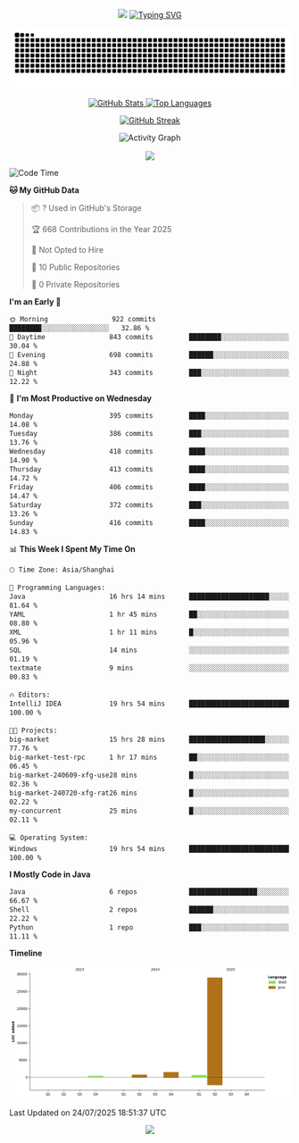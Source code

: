 <!-- -->

<p align="center">
<img src="https://capsule-render.vercel.app/api?type=waving&color=timeGradient&height=300&&section=header&text=HI%20THEME!&fontSize=90&fontAlign=50&fontAlignY=30&desc=I%20am%20AlfonsoKevin!&descAlign=50&descSize=30&descAlignY=60&animation=twinkling" />
    <a align="center" href="https://www.kaijavademo.top/"><img src="https://readme-typing-svg.demolab.com?font=Fira+Code&center=true&pause=1000&width=435&lines=Welcome+to+my+GitHub+profile+page!;%E6%AC%A2%E8%BF%8E%E6%9D%A5%E5%88%B0%E6%88%91%E7%9A%84GitHub%E4%B8%BB%E9%A1%B5%EF%BC%81" alt="Typing SVG" height=200 /> </a>
</p>
 <p align="center"><img src="https://raw.githubusercontent.com/AlfonsoKevin/AlfonsoKevin/output/github-contribution-grid-snake.svg"></p>

</p>


<p align="center" >
  <a href="https://github.com/AlfonsoKevin">  
    <img src="https://github-readme-stats.vercel.app/api/?username=AlfonsoKevin&layout=compact&border_radius=20" width="400"  alt="GitHub Stats" />
  </a>
  <a href="https://www.kaijavademo.top/">
    <img src="https://github-readme-stats.vercel.app/api/top-langs/?username=AlfonsoKevin&layout=compact&border_radius=20" width=400 alt="Top Languages"/>
  </a>
</p>


<p align="center">
    <a href="https://github.com/AlfonsoKevin">
    <img src="https://streak-stats.demolab.com?user=AlfonsoKevin&theme=transparent&hide_border=false%C2%A0%C2%A0%E5%81%87&short_numbers=false%C2%A0%C2%A0%E5%81%87&card_width=595&card_height=234" height="400"  alt="GitHub Streak" />
    </a>
</p>



<p align="center">
    <img width="800" src="https://github-readme-activity-graph.vercel.app/graph?username=AlfonsoKevin&theme=github-compact&hide_border=true&area=true&from=2024-06-01&to=2024-12-31&grid=false&custom_title=Activity%20Graph" alt="Activity Graph" title="Activity Graph" />
</p> 




<p align="center">
	<img align="center" src="https://skillicons.dev/icons?i=idea,java,mysql,redis,spring,rocket,html,css,js,react,linux,py,c,clion,docker,md,stackoverflow&theme=light" />    
</p>


<!--START_SECTION:waka-->
![Code Time](http://img.shields.io/badge/Code%20Time-175%20hrs%2047%20mins-blue)

**🐱 My GitHub Data** 

> 📦 ? Used in GitHub's Storage 
 > 
> 🏆 668 Contributions in the Year 2025
 > 
> 🚫 Not Opted to Hire
 > 
> 📜 10 Public Repositories 
 > 
> 🔑 0 Private Repositories 
 > 
**I'm an Early 🐤** 

```text
🌞 Morning                922 commits         ████████░░░░░░░░░░░░░░░░░   32.86 % 
🌆 Daytime                843 commits         ████████░░░░░░░░░░░░░░░░░   30.04 % 
🌃 Evening                698 commits         ██████░░░░░░░░░░░░░░░░░░░   24.88 % 
🌙 Night                  343 commits         ███░░░░░░░░░░░░░░░░░░░░░░   12.22 % 
```
📅 **I'm Most Productive on Wednesday** 

```text
Monday                   395 commits         ████░░░░░░░░░░░░░░░░░░░░░   14.08 % 
Tuesday                  386 commits         ███░░░░░░░░░░░░░░░░░░░░░░   13.76 % 
Wednesday                418 commits         ████░░░░░░░░░░░░░░░░░░░░░   14.90 % 
Thursday                 413 commits         ████░░░░░░░░░░░░░░░░░░░░░   14.72 % 
Friday                   406 commits         ████░░░░░░░░░░░░░░░░░░░░░   14.47 % 
Saturday                 372 commits         ███░░░░░░░░░░░░░░░░░░░░░░   13.26 % 
Sunday                   416 commits         ████░░░░░░░░░░░░░░░░░░░░░   14.83 % 
```


📊 **This Week I Spent My Time On** 

```text
🕑︎ Time Zone: Asia/Shanghai

💬 Programming Languages: 
Java                     16 hrs 14 mins      ████████████████████░░░░░   81.64 % 
YAML                     1 hr 45 mins        ██░░░░░░░░░░░░░░░░░░░░░░░   08.80 % 
XML                      1 hr 11 mins        █░░░░░░░░░░░░░░░░░░░░░░░░   05.96 % 
SQL                      14 mins             ░░░░░░░░░░░░░░░░░░░░░░░░░   01.19 % 
textmate                 9 mins              ░░░░░░░░░░░░░░░░░░░░░░░░░   00.83 % 

🔥 Editors: 
IntelliJ IDEA            19 hrs 54 mins      █████████████████████████   100.00 % 

🐱‍💻 Projects: 
big-market               15 hrs 28 mins      ███████████████████░░░░░░   77.76 % 
big-market-test-rpc      1 hr 17 mins        ██░░░░░░░░░░░░░░░░░░░░░░░   06.45 % 
big-market-240609-xfg-use28 mins             █░░░░░░░░░░░░░░░░░░░░░░░░   02.36 % 
big-market-240720-xfg-rat26 mins             █░░░░░░░░░░░░░░░░░░░░░░░░   02.22 % 
my-concurrent            25 mins             █░░░░░░░░░░░░░░░░░░░░░░░░   02.11 % 

💻 Operating System: 
Windows                  19 hrs 54 mins      █████████████████████████   100.00 % 
```

**I Mostly Code in Java** 

```text
Java                     6 repos             █████████████████░░░░░░░░   66.67 % 
Shell                    2 repos             ██████░░░░░░░░░░░░░░░░░░░   22.22 % 
Python                   1 repo              ███░░░░░░░░░░░░░░░░░░░░░░   11.11 % 
```



**Timeline**

![Lines of Code chart](https://raw.githubusercontent.com/AlfonsoKevin/AlfonsoKevin/main/assets/bar_graph.png)


 Last Updated on 24/07/2025 18:51:37 UTC
<!--END_SECTION:waka-->

<p align="center">
    <a href="https://github.com/AlfonsoKevin"></a><img src="https://img.shields.io/badge/GitHub-grey?logo=github" />
</p>
